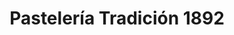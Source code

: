 ---
title: "Pastelería Tradición 1892"
url: /alcazar-de-san-juan/pasteleria-tradicion-1892/
shop: panadería
---